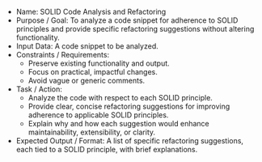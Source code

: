 * Name: SOLID Code Analysis and Refactoring  
* Purpose / Goal: To analyze a code snippet for adherence to SOLID principles and provide specific refactoring suggestions without altering functionality.  
* Input Data: A code snippet to be analyzed.  
* Constraints / Requirements:  
  - Preserve existing functionality and output.  
  - Focus on practical, impactful changes.  
  - Avoid vague or generic comments.  
* Task / Action:  
  - Analyze the code with respect to each SOLID principle.  
  - Provide clear, concise refactoring suggestions for improving adherence to applicable SOLID principles.  
  - Explain why and how each suggestion would enhance maintainability, extensibility, or clarity.  
* Expected Output / Format: A list of specific refactoring suggestions, each tied to a SOLID principle, with brief explanations.